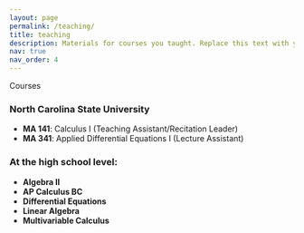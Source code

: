 ```yaml
---
layout: page
permalink: /teaching/
title: teaching
description: Materials for courses you taught. Replace this text with your description.
nav: true
nav_order: 4
---
```

Courses

### North Carolina State University

- **MA 141**: Calculus I (Teaching Assistant/Recitation Leader)
- **MA 341**: Applied Differential Equations I (Lecture Assistant)

### At the high school level:

- **Algebra II**
- **AP Calculus BC**
- **Differential Equations**
- **Linear Algebra**
- **Multivariable Calculus**

   